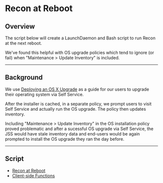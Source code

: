 # Recon at Reboot

## Overview

The script below will create a LaunchDaemon and Bash script to run Recon at the next reboot.

We've found this helpful with OS upgrade policies which tend to ignore (or fail) when "Maintenance > Update Inventory" is included.

---

## Background

We use [Deploying an OS X Upgrade](http://docs.jamf.com/technical-papers/casper-suite/deploying-osx/Deploying_an_OS_X_Upgrade.html) as a guide for our users to upgrade their operating system via Self Service.

After the installer is cached, in a separate policy, we prompt users to visit Self Service and actually run the OS upgrade. The policy then updates inventory.

Including "Maintenance > Update Inventory" in the OS installation policy proved problematic and after a sucessful OS upgrade via Self Service, the JSS would have stale inventory data and end-users would be again prompted to install the OS upgrade they ran the day before.

---

## Script
- [Recon at Reboot](https://github.com/dan-snelson/Jamf-Pro-Scripts/blob/master/Recon%20at%20Reboot/Recon%20at%20Reboot.sh)
- [Client-side Functions](https://github.com/dan-snelson/Jamf-Pro-Scripts/tree/master/Client-side%20Functions)
